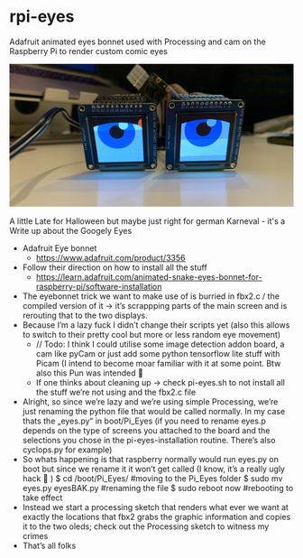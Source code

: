 # rpi-eyes
Adafruit animated eyes bonnet used with Processing and cam on the Raspberry Pi to render custom comic eyes 

![](image.png)

A little Late for Halloween but maybe just right for german Karneval - it's a Write up about the Googely Eyes 
- Adafruit Eye bonnet
	- https://www.adafruit.com/product/3356
- Follow their direction on how to install all the stuff 
	- https://learn.adafruit.com/animated-snake-eyes-bonnet-for-raspberry-pi/software-installation
- The eyebonnet trick we want to make use of is burried in fbx2.c / the compiled version of it -> it’s scrappping parts of the main screen and is rerouting that to the two displays.
- Because I’m a lazy fuck I didn’t change their scripts yet (also this allows to switch to their pretty cool but more or less random eye movement)
	- // Todo: I think I could utilise some image detection addon board, a cam like pyCam or just add some python tensorflow lite stuff with Picam (I intend to become moar familiar with it at some point. Btw also this Pun was intended 🥳
	- If one thinks about cleaning up -> check pi-eyes.sh to not install all the stuff we’re not using and the fbx2.c file
- Alright, so since we’re lazy and we’re using simple Processing, we’re just renaming the python file that would be called normally. In my case thats the „eyes.py“ in boot/Pi_Eyes (if you need to rename eyes.p depends on the type of screens you attached to the board and the selections you chose in the pi-eyes-installation routine. There’s also cyclops.py for example)
- So whats happening is that raspberry normally would run eyes.py on boot but since we rename it it won’t get called (I know, it’s a really ugly hack 🙂 )
$ cd /boot/Pi_Eyes/  #moving to the Pi_Eyes folder
$ sudo mv eyes.py eyesBAK.py  #renaming the file
$ sudo reboot now  #rebooting to take effect
- Instead we start a processing sketch that renders what ever we want at exactly the locations that fbx2 grabs the graphic information and copies it to the two oleds; check out the Processing sketch to witness my crimes 
- That’s all folks
